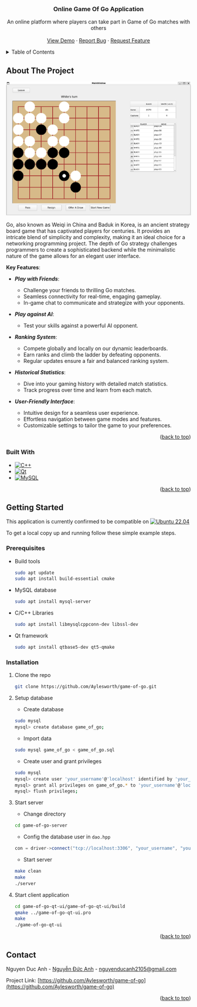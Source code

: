 <a name="readme-top"></a>


<!-- PROJECT LOGO -->
<br />
<div align="center">

  <h3 align="center">Online Game Of Go Application</h3>

  <p align="center">
    An online platform where players can take part in Game of Go matches with others
    <br />
    <br />
    <a href="https://github.com/Aylesworth/game-of-go">View Demo</a>
    ·
    <a href="https://github.com/Aylesworth/game-of-go/issues">Report Bug</a>
    ·
    <a href="https://github.com/Aylesworth/game-of-go/issues">Request Feature</a>
  </p>
</div>



<!-- TABLE OF CONTENTS -->
<details>
  <summary>Table of Contents</summary>
  <ol>
    <li>
      <a href="#about-the-project">About The Project</a>
      <ul>
        <li><a href="#built-with">Built With</a></li>
      </ul>
    </li>
    <li>
      <a href="#getting-started">Getting Started</a>
      <ul>
        <li><a href="#prerequisites">Prerequisites</a></li>
        <li><a href="#installation">Installation</a></li>
      </ul>
    </li>
    <li><a href="#contact">Contact</a></li>
  </ol>
</details>



<!-- ABOUT THE PROJECT -->
## About The Project

[![Product Screen Shot][product-screenshot]]()

Go, also known as Weiqi in China and Baduk in Korea, is an ancient strategy board game that has captivated players for centuries. It provides an intricate blend of simplicity and complexity, making it an ideal choice for a networking programming project. The depth of Go strategy challenges programmers to create a sophisticated backend while the minimalistic nature of the game allows for an elegant user interface.

**Key Features**:
- ***Play with Friends***:
	- Challenge your friends to thrilling Go matches.
	- Seamless connectivity for real-time, engaging gameplay.
	- In-game chat to communicate and strategize with your opponents.
	
- ***Play against AI***:
	- Test your skills against a powerful AI opponent.
	
- ***Ranking System***:
	- Compete globally and locally on our dynamic leaderboards.
	- Earn ranks and climb the ladder by defeating opponents.
	- Regular updates ensure a fair and balanced ranking system.
	
- ***Historical Statistics***:
	- Dive into your gaming history with detailed match statistics.
	- Track progress over time and learn from each match.
	
- ***User-Friendly Interface***:
	- Intuitive design for a seamless user experience.
	- Effortless navigation between game modes and features.
	- Customizable settings to tailor the game to your preferences.
	

<p align="right">(<a href="#readme-top">back to top</a>)</p>



### Built With

* [![C++][Cpp]][Cpp-url]
* [![Qt][Qt.io]][Qt-url]
* [![MySQL][MySQL.com]][MySQL-url]

<p align="right">(<a href="#readme-top">back to top</a>)</p>



<!-- GETTING STARTED -->
## Getting Started

This application is currently confirmed to be compatible on [![Ubuntu 22.04][Ubuntu.com]][Ubuntu-url]
<br />

To get a local copy up and running follow these simple example steps.

### Prerequisites

* Build tools
  ```sh
  sudo apt update
  sudo apt install build-essential cmake
  ```

* MySQL database
  ```sh
  sudo apt install mysql-server
  ```

* C/C++ Libraries
  ```sh
  sudo apt install libmysqlcppconn-dev libssl-dev
  ```

* Qt framework
  ```sh 
  sudo apt install qtbase5-dev qt5-qmake
  ```
  

### Installation

1. Clone the repo
   ```sh
   git clone https://github.com/Aylesworth/game-of-go.git
   ```
2. Setup database

   - Create database
   ```sh
   sudo mysql
   mysql> create database game_of_go;
   ```
   - Import data
   ```sh
   sudo mysql game_of_go < game_of_go.sql
   ```
   - Create user and grant privileges
   ```sh
   sudo mysql
   mysql> create user 'your_username'@'localhost' identified by 'your_password';
   mysql> grant all privileges on game_of_go.* to 'your_username'@'localhost';
   mysql> flush privileges;
   ```
3. Start server
   - Change directory
   ```sh
   cd game-of-go-server
   ```
   - Config the database user in `dao.hpp`
   ```cpp
   con = driver->connect("tcp://localhost:3306", "your_username", "your_password");
   ```
   - Start server
   ```sh
   make clean
   make
   ./server
   ```
4. Start client application
   ```sh
   cd game-of-go-qt-ui/game-of-go-qt-ui/build
   qmake ../game-of-go-qt-ui.pro
   make
   ./game-of-go-qt-ui
   ```
   

<p align="right">(<a href="#readme-top">back to top</a>)</p>



<!-- CONTACT -->
## Contact

Nguyen Duc Anh - [Nguyễn Đức Anh](https://web.facebook.com/nda.2105) - nguyenducanh2105@gmail.com

Project Link: [https://github.com/Aylesworth/game-of-go](https://github.com/Aylesworth/game-of-go)

<p align="right">(<a href="#readme-top">back to top</a>)</p>



<!-- MARKDOWN LINKS & IMAGES -->
<!-- https://www.markdownguide.org/basic-syntax/#reference-style-links -->
[product-screenshot]: screenshots/screenshot-01.png
[Cpp]: https://img.shields.io/badge/C%2B%2B-00599C?style=for-the-badge&logo=c%2B%2B&logoColor=white
[Cpp-url]: https://isocpp.org/
[Qt.io]: https://img.shields.io/badge/Qt-%23217346.svg?style=for-the-badge&logo=Qt&logoColor=white
[Qt-url]: https://www.qt.io/
[MySQL.com]: https://img.shields.io/badge/MySQL-00000F?style=for-the-badge&logo=mysql&logoColor=white
[MySQL-url]: https://www.mysql.com/
[Ubuntu.com]: https://img.shields.io/badge/Ubuntu%2022.04-E95420?style=for-the-badge&logo=ubuntu&logoColor=white
[Ubuntu-url]: https://ubuntu.com/

